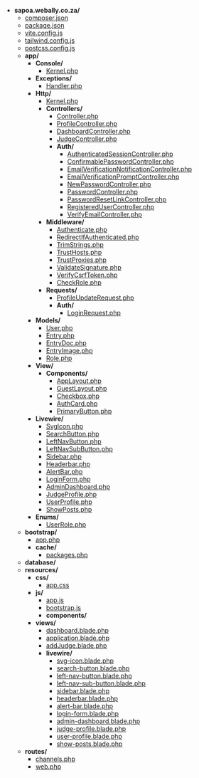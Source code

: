 - **sapoa.webally.co.za/**
    - [composer.json](composer.json)
    - [package.json](package.json)
    - [vite.config.js](vite.config.js)
    - [tailwind.config.js](tailwind.config.js)
    - [postcss.config.js](postcss.config.js)
    - **app/**
        - **Console/**
            - [Kernel.php](app/Console/Kernel.php)
        - **Exceptions/**
            - [Handler.php](app/Exceptions/Handler.php)
        - **Http/**
            - [Kernel.php](app/Http/Kernel.php)
            - **Controllers/**
                - [Controller.php](app/Http/Controllers/Controller.php)
                - [ProfileController.php](app/Http/Controllers/ProfileController.php)
                - [DashboardController.php](app/Http/Controllers/DashboardController.php)
                - [JudgeController.php](app/Http/Controllers/JudgeController.php)
                - **Auth/**
                    - [AuthenticatedSessionController.php](app/Http/Controllers/Auth/AuthenticatedSessionController.php)
                    - [ConfirmablePasswordController.php](app/Http/Controllers/Auth/ConfirmablePasswordController.php)
                    - [EmailVerificationNotificationController.php](app/Http/Controllers/Auth/EmailVerificationNotificationController.php)
                    - [EmailVerificationPromptController.php](app/Http/Controllers/Auth/EmailVerificationPromptController.php)
                    - [NewPasswordController.php](app/Http/Controllers/Auth/NewPasswordController.php)
                    - [PasswordController.php](app/Http/Controllers/Auth/PasswordController.php)
                    - [PasswordResetLinkController.php](app/Http/Controllers/Auth/PasswordResetLinkController.php)
                    - [RegisteredUserController.php](app/Http/Controllers/Auth/RegisteredUserController.php)
                    - [VerifyEmailController.php](app/Http/Controllers/Auth/VerifyEmailController.php)
            - **Middleware/**
                - [Authenticate.php](app/Http/Middleware/Authenticate.php)
                - [RedirectIfAuthenticated.php](app/Http/Middleware/RedirectIfAuthenticated.php)
                - [TrimStrings.php](app/Http/Middleware/TrimStrings.php)
                - [TrustHosts.php](app/Http/Middleware/TrustHosts.php)
                - [TrustProxies.php](app/Http/Middleware/TrustProxies.php)
                - [ValidateSignature.php](app/Http/Middleware/ValidateSignature.php)
                - [VerifyCsrfToken.php](app/Http/Middleware/VerifyCsrfToken.php)
                - [CheckRole.php](app/Http/Middleware/CheckRole.php)
            - **Requests/**
                - [ProfileUpdateRequest.php](app/Http/Requests/ProfileUpdateRequest.php)
                - **Auth/**
                    - [LoginRequest.php](app/Http/Requests/Auth/LoginRequest.php)
        - **Models/**
            - [User.php](app/Models/User.php)
            - [Entry.php](app/Models/Entry.php)
            - [EntryDoc.php](app/Models/EntryDoc.php)
            - [EntryImage.php](app/Models/EntryImage.php)
            - [Role.php](app/Models/Role.php)
        - **View/**
            - **Components/**
                - [AppLayout.php](app/View/Components/AppLayout.php)
                - [GuestLayout.php](app/View/Components/GuestLayout.php)
                - [Checkbox.php](app/View/Components/Checkbox.php)
                - [AuthCard.php](app/View/Components/AuthCard.php)
                - [PrimaryButton.php](app/View/Components/PrimaryButton.php)
        - **Livewire/**
            - [SvgIcon.php](app/Livewire/SvgIcon.php)
            - [SearchButton.php](app/Livewire/SearchButton.php)
            - [LeftNavButton.php](app/Livewire/LeftNavButton.php)
            - [LeftNavSubButton.php](app/Livewire/LeftNavSubButton.php)
            - [Sidebar.php](app/Livewire/Sidebar.php)
            - [Headerbar.php](app/Livewire/Headerbar.php)
            - [AlertBar.php](app/Livewire/AlertBar.php)
            - [LoginForm.php](app/Livewire/LoginForm.php)
            - [AdminDashboard.php](app/Livewire/AdminDashboard.php)
            - [JudgeProfile.php](app/Livewire/JudgeProfile.php)
            - [UserProfile.php](app/Livewire/UserProfile.php)
            - [ShowPosts.php](app/Livewire/ShowPosts.php)
        - **Enums/**
            - [UserRole.php](app/Enums/UserRole.php)
    - **bootstrap/**
        - [app.php](bootstrap/app.php)
        - **cache/**
            - [packages.php](bootstrap/cache/packages.php)
    - **database/**
    - **resources/**
        - **css/**
            - [app.css](resources/css/app.css)
        - **js/**
            - [app.js](resources/js/app.js)
            - [bootstrap.js](resources/js/bootstrap.js)
            - **components/**
        - **views/**
            - [dashboard.blade.php](resources/views/dashboard.blade.php)
            - [application.blade.php](resources/views/application.blade.php)
            - [addJudge.blade.php](resources/views/addJudge.blade.php)
            - **livewire/**
                - [svg-icon.blade.php](resources/views/livewire/svg-icon.blade.php)
                - [search-button.blade.php](resources/views/livewire/search-button.blade.php)
                - [left-nav-button.blade.php](resources/views/livewire/left-nav-button.blade.php)
                - [left-nav-sub-button.blade.php](resources/views/livewire/left-nav-sub-button.blade.php)
                - [sidebar.blade.php](resources/views/livewire/sidebar.blade.php)
                - [headerbar.blade.php](resources/views/livewire/headerbar.blade.php)
                - [alert-bar.blade.php](resources/views/livewire/alert-bar.blade.php)
                - [login-form.blade.php](resources/views/livewire/login-form.blade.php)
                - [admin-dashboard.blade.php](resources/views/livewire/admin-dashboard.blade.php)
                - [judge-profile.blade.php](resources/views/livewire/judge-profile.blade.php)
                - [user-profile.blade.php](resources/views/livewire/user-profile.blade.php)
                - [show-posts.blade.php](resources/views/livewire/show-posts.blade.php)
    - **routes/**
        - [channels.php](routes/channels.php)
        - [web.php](routes/web.php)